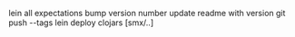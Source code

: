 lein all expectations
bump version number
update readme with version
git push --tags
lein deploy clojars [smx/..]
